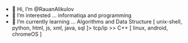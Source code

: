 - 👋 Hi, I’m @RauanAlikulov
- 👀 I’m interested ... informatiqa and programming
- 🌱 I’m currently learning ... Algorithms and Data Structure
 [ unix-shell, python, html, js, xml, java, sql ]> tcp/ip >> C++
[ linux, android, chromeOS ]

<!---
RauanAlikulov/RauanAlikulov is a ✨ special ✨ repository because its `README.md` (this file) appears on your GitHub profile.
You can click the Preview link to take a look at your changes.
--->
